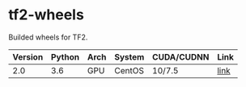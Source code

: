 # tf2-wheels
Builded wheels for TF2.

Version | Python | Arch | System | CUDA/CUDNN | Link
--------|--------|------|--------|----|---------|
2.0 | 3.6 | GPU | CentOS | 10/7.5 | [link](https://github.com/Ximilar-com/tf2-wheels/releases/download/2.0/tensorflow-2.0.0-cp36-cp36m-linux_x86_64.whl)